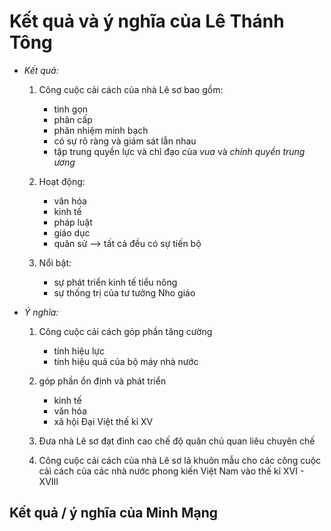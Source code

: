 # Kết quả và ý nghĩa của Lê Thánh Tông


- *Kết quả:*
	1. Công cuộc cải cách của nhà Lê sơ bao gồm:
		- tinh gọn
		- phân cấp
		- phân nhiệm minh bạch
		- có sự rõ ràng và giám sát lẫn nhau
		- tập trung quyền lực và chỉ đạo của *vua* và *chính quyền trung ương*

	2. Hoạt động:
		- văn hóa
		- kinh tế
		- pháp luật
		- giáo dục
		- quân sử 
		--> tất cả đều có sự tiến bộ


	3. Nổi bật:
		- sự phát triển kinh tế tiểu nông
		- sự thống trị của tư tưởng Nho giáo


- *Ý nghĩa:*
	1. Công cuộc cải cách góp phần tăng cường
		- tính hiệu lực
		- tính hiệu quả của bộ máy nhà nước


	2. góp phần ổn định và phát triển
		- kinh tế
		- văn hóa
		- xã hội Đại Việt thế kỉ XV

	3. Đưa nhà Lê sơ đạt đỉnh cao chế độ quân chủ quan liêu chuyên chế


	4. Công cuộc cải cách của nhà Lê sơ là khuôn mẫu cho các công cuộc cải cách của các nhà nước phong kiến Việt Nam vào thế kỉ XVI - XVIII










## Kết quả / ý nghĩa của Minh Mạng
